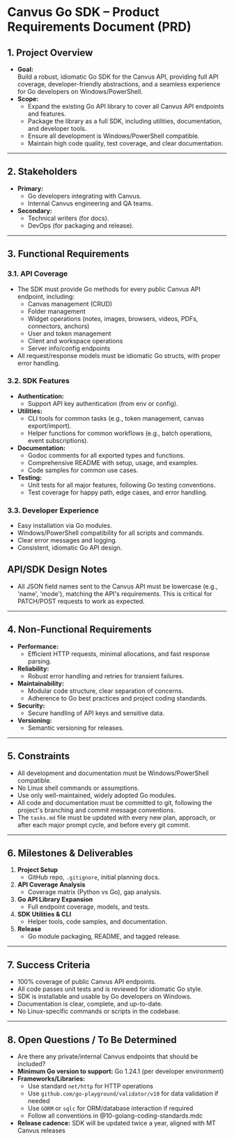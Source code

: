 # Canvus Go SDK – Product Requirements Document (PRD)

## 1. Project Overview

- **Goal:**  
  Build a robust, idiomatic Go SDK for the Canvus API, providing full API coverage, developer-friendly abstractions, and a seamless experience for Go developers on Windows/PowerShell.
- **Scope:**  
  - Expand the existing Go API library to cover all Canvus API endpoints and features.
  - Package the library as a full SDK, including utilities, documentation, and developer tools.
  - Ensure all development is Windows/PowerShell compatible.
  - Maintain high code quality, test coverage, and clear documentation.

---

## 2. Stakeholders

- **Primary:**  
  - Go developers integrating with Canvus.
  - Internal Canvus engineering and QA teams.
- **Secondary:**  
  - Technical writers (for docs).
  - DevOps (for packaging and release).

---

## 3. Functional Requirements

### 3.1. API Coverage

- The SDK must provide Go methods for every public Canvus API endpoint, including:
  - Canvas management (CRUD)
  - Folder management
  - Widget operations (notes, images, browsers, videos, PDFs, connectors, anchors)
  - User and token management
  - Client and workspace operations
  - Server info/config endpoints
- All request/response models must be idiomatic Go structs, with proper error handling.

### 3.2. SDK Features

- **Authentication:**  
  - Support API key authentication (from env or config).
- **Utilities:**  
  - CLI tools for common tasks (e.g., token management, canvas export/import).
  - Helper functions for common workflows (e.g., batch operations, event subscriptions).
- **Documentation:**  
  - Godoc comments for all exported types and functions.
  - Comprehensive README with setup, usage, and examples.
  - Code samples for common use cases.
- **Testing:**  
  - Unit tests for all major features, following Go testing conventions.
  - Test coverage for happy path, edge cases, and error handling.

### 3.3. Developer Experience

- Easy installation via Go modules.
- Windows/PowerShell compatibility for all scripts and commands.
- Clear error messages and logging.
- Consistent, idiomatic Go API design.

## API/SDK Design Notes
- All JSON field names sent to the Canvus API must be lowercase (e.g., 'name', 'mode'), matching the API's requirements. This is critical for PATCH/POST requests to work as expected.

---

## 4. Non-Functional Requirements

- **Performance:**  
  - Efficient HTTP requests, minimal allocations, and fast response parsing.
- **Reliability:**  
  - Robust error handling and retries for transient failures.
- **Maintainability:**  
  - Modular code structure, clear separation of concerns.
  - Adherence to Go best practices and project coding standards.
- **Security:**  
  - Secure handling of API keys and sensitive data.
- **Versioning:**  
  - Semantic versioning for releases.

---

## 5. Constraints

- All development and documentation must be Windows/PowerShell compatible.
- No Linux shell commands or assumptions.
- Use only well-maintained, widely adopted Go modules.
- All code and documentation must be committed to git, following the project's branching and commit message conventions.
- The `tasks.md` file must be updated with every new plan, approach, or after each major prompt cycle, and before every git commit.

---

## 6. Milestones & Deliverables

1. **Project Setup**
   - GitHub repo, `.gitignore`, initial planning docs.
2. **API Coverage Analysis**
   - Coverage matrix (Python vs Go), gap analysis.
3. **Go API Library Expansion**
   - Full endpoint coverage, models, and tests.
4. **SDK Utilities & CLI**
   - Helper tools, code samples, and documentation.
5. **Release**
   - Go module packaging, README, and tagged release.

---

## 7. Success Criteria

- 100% coverage of public Canvus API endpoints.
- All code passes unit tests and is reviewed for idiomatic Go style.
- SDK is installable and usable by Go developers on Windows.
- Documentation is clear, complete, and up-to-date.
- No Linux-specific commands or scripts in the codebase.

---

## 8. Open Questions / To Be Determined

- Are there any private/internal Canvus endpoints that should be included?
- **Minimum Go version to support:** Go 1.24.1 (per developer environment)
- **Frameworks/Libraries:**
  - Use standard `net/http` for HTTP operations
  - Use `github.com/go-playground/validator/v10` for data validation if needed
  - Use `GORM` or `sqlc` for ORM/database interaction if required
  - Follow all conventions in @10-golang-coding-standards.mdc
- **Release cadence:** SDK will be updated twice a year, aligned with MT Canvus releases
